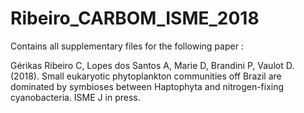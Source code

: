 # Ribeiro_CARBOM_ISME_2018

Contains all supplementary files for the following paper :

Gérikas Ribeiro C, Lopes dos Santos A, Marie D, Brandini P, Vaulot D. (2018). Small eukaryotic phytoplankton communities off Brazil are dominated by symbioses between Haptophyta and nitrogen-fixing cyanobacteria. ISME J in press.
